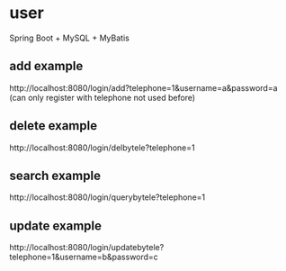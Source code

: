 # user
Spring Boot + MySQL + MyBatis

## add example
http://localhost:8080/login/add?telephone=1&username=a&password=a
(can only register with telephone not used before)

## delete example
http://localhost:8080/login/delbytele?telephone=1

## search example
http://localhost:8080/login/querybytele?telephone=1

## update example
http://localhost:8080/login/updatebytele?telephone=1&username=b&password=c
